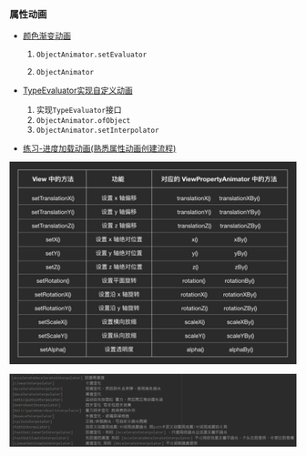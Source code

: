 ### 属性动画

* [颜色渐变动画](ArgbEvaluatorView.kt)

  1. `ObjectAnimator.setEvaluator`

  2. `ObjectAnimator`

* [TypeEvaluator实现自定义动画](PointMoveView.kt)

  1. 实现`TypeEvaluator`接口
  2. `ObjectAnimator.ofObject`
  3. `ObjectAnimator.setInterpolator`

* [练习-进度加载动画(熟悉属性动画创建流程)](ProgressView.kt)

![](../../../../../../res/drawable/animator.jpg)

![](../../../../../../res/drawable/interpolator.jpg)